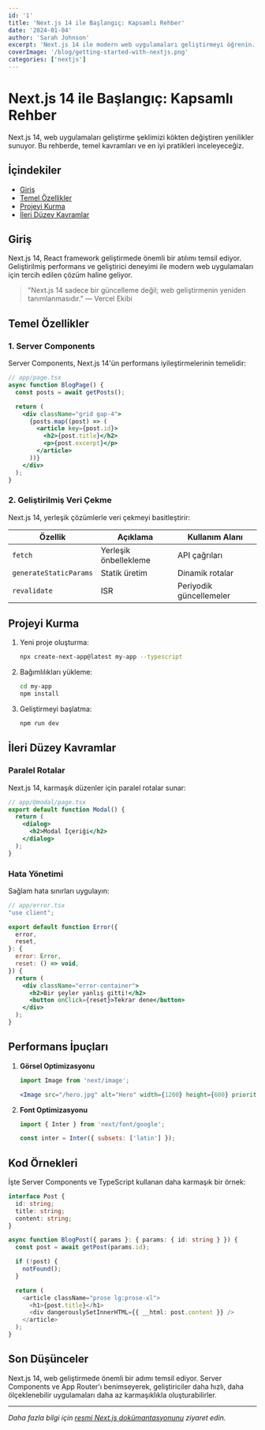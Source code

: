 ```yaml
---
id: '1'
title: 'Next.js 14 ile Başlangıç: Kapsamlı Rehber'
date: '2024-01-04'
author: 'Sarah Johnson'
excerpt: 'Next.js 14 ile modern web uygulamaları geliştirmeyi öğrenin. Server Components, App Router ve en iyi pratikler dahil.'
coverImage: '/blog/getting-started-with-nextjs.png'
categories: ['nextjs']
---
```


# Next.js 14 ile Başlangıç: Kapsamlı Rehber

Next.js 14, web uygulamaları geliştirme şeklimizi kökten değiştiren yenilikler sunuyor. Bu rehberde, temel kavramları ve en iyi pratikleri inceleyeceğiz.

## İçindekiler

- [Giriş](#giriş)
- [Temel Özellikler](#temel-özellikler)
- [Projeyi Kurma](#projeyi-kurma)
- [İleri Düzey Kavramlar](#i̇leri-düzey-kavramlar)

## Giriş

Next.js 14, React framework geliştirmede önemli bir atılımı temsil ediyor. Geliştirilmiş performans ve geliştirici deneyimi ile modern web uygulamaları için tercih edilen çözüm haline geliyor.

> "Next.js 14 sadece bir güncelleme değil; web geliştirmenin yeniden tanımlanmasıdır."
> — Vercel Ekibi

## Temel Özellikler

### 1. Server Components

Server Components, Next.js 14'ün performans iyileştirmelerinin temelidir:

```jsx
// app/page.tsx
async function BlogPage() {
  const posts = await getPosts();

  return (
    <div className="grid gap-4">
      {posts.map((post) => (
        <article key={post.id}>
          <h2>{post.title}</h2>
          <p>{post.excerpt}</p>
        </article>
      ))}
    </div>
  );
}
```

### 2. Geliştirilmiş Veri Çekme

Next.js 14, yerleşik çözümlerle veri çekmeyi basitleştirir:

| Özellik                | Açıklama              | Kullanım Alanı          |
| ---------------------- | --------------------- | ----------------------- |
| `fetch`                | Yerleşik önbellekleme | API çağrıları           |
| `generateStaticParams` | Statik üretim         | Dinamik rotalar         |
| `revalidate`           | ISR                   | Periyodik güncellemeler |

## Projeyi Kurma

1. Yeni proje oluşturma:

   ```bash
   npx create-next-app@latest my-app --typescript
   ```

2. Bağımlılıkları yükleme:

   ```bash
   cd my-app
   npm install
   ```

3. Geliştirmeyi başlatma:
   ```bash
   npm run dev
   ```

## İleri Düzey Kavramlar

### Paralel Rotalar

Next.js 14, karmaşık düzenler için paralel rotalar sunar:

```jsx
// app/@modal/page.tsx
export default function Modal() {
  return (
    <dialog>
      <h2>Modal İçeriği</h2>
    </dialog>
  );
}
```

### Hata Yönetimi

Sağlam hata sınırları uygulayın:

```jsx
// app/error.tsx
"use client";

export default function Error({
  error,
  reset,
}: {
  error: Error,
  reset: () => void,
}) {
  return (
    <div className="error-container">
      <h2>Bir şeyler yanlış gitti!</h2>
      <button onClick={reset}>Tekrar dene</button>
    </div>
  );
}
```

## Performans İpuçları

1. **Görsel Optimizasyonu**

   ```jsx
   import Image from 'next/image';

   <Image src="/hero.jpg" alt="Hero" width={1200} height={600} priority />;
   ```

2. **Font Optimizasyonu**

   ```jsx
   import { Inter } from 'next/font/google';

   const inter = Inter({ subsets: ['latin'] });
   ```

## Kod Örnekleri

İşte Server Components ve TypeScript kullanan daha karmaşık bir örnek:

```typescript
interface Post {
  id: string;
  title: string;
  content: string;
}

async function BlogPost({ params }: { params: { id: string } }) {
  const post = await getPost(params.id);

  if (!post) {
    notFound();
  }

  return (
    <article className="prose lg:prose-xl">
      <h1>{post.title}</h1>
      <div dangerouslySetInnerHTML={{ __html: post.content }} />
    </article>
  );
}
```

## Son Düşünceler

Next.js 14, web geliştirmede önemli bir adımı temsil ediyor. Server Components ve App Router'ı benimseyerek, geliştiriciler daha hızlı, daha ölçeklenebilir uygulamaları daha az karmaşıklıkla oluşturabilirler.

---

_Daha fazla bilgi için [resmi Next.js dokümantasyonunu](https://nextjs.org/docs) ziyaret edin._
